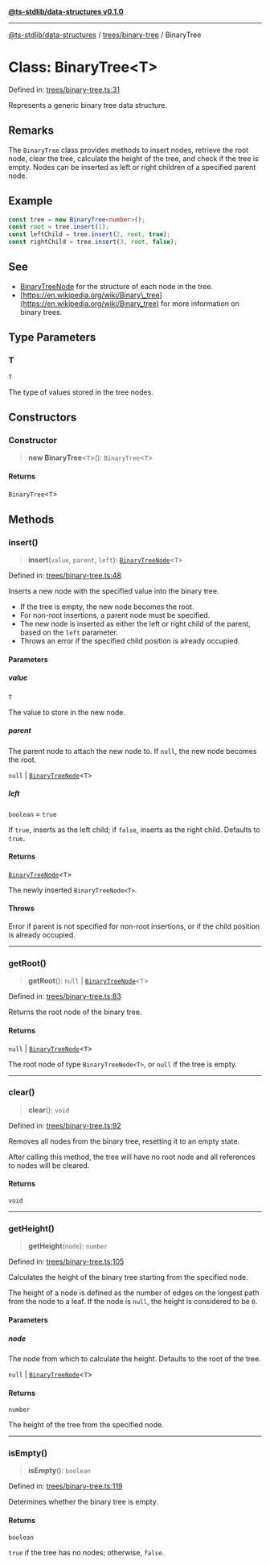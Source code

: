 [**@ts-stdlib/data-structures v0.1.0**](../../../README.md)

***

[@ts-stdlib/data-structures](../../../README.md) / [trees/binary-tree](../README.md) / BinaryTree

# Class: BinaryTree\<T\>

Defined in: [trees/binary-tree.ts:31](https://github.com/gabaudette/ts-stdlib/blob/5164f234b9a04fc1f1f671b028e4805f98b56ab3/packages/data-structures/src/trees/binary-tree.ts#L31)

Represents a generic binary tree data structure.

## Remarks

The `BinaryTree` class provides methods to insert nodes, retrieve the root node,
clear the tree, calculate the height of the tree, and check if the tree is empty.
Nodes can be inserted as left or right children of a specified parent node.

## Example

```typescript
const tree = new BinaryTree<number>();
const root = tree.insert(1);
const leftChild = tree.insert(2, root, true);
const rightChild = tree.insert(3, root, false);
```

## See

 - [BinaryTreeNode](BinaryTreeNode.md) for the structure of each node in the tree.
 - [https://en.wikipedia.org/wiki/Binary\_tree](https://en.wikipedia.org/wiki/Binary_tree) for more information on binary trees.

## Type Parameters

### T

`T`

The type of values stored in the tree nodes.

## Constructors

### Constructor

> **new BinaryTree**\<`T`\>(): `BinaryTree`\<`T`\>

#### Returns

`BinaryTree`\<`T`\>

## Methods

### insert()

> **insert**(`value`, `parent`, `left`): [`BinaryTreeNode`](BinaryTreeNode.md)\<`T`\>

Defined in: [trees/binary-tree.ts:48](https://github.com/gabaudette/ts-stdlib/blob/5164f234b9a04fc1f1f671b028e4805f98b56ab3/packages/data-structures/src/trees/binary-tree.ts#L48)

Inserts a new node with the specified value into the binary tree.

- If the tree is empty, the new node becomes the root.
- For non-root insertions, a parent node must be specified.
- The new node is inserted as either the left or right child of the parent, based on the `left` parameter.
- Throws an error if the specified child position is already occupied.

#### Parameters

##### value

`T`

The value to store in the new node.

##### parent

The parent node to attach the new node to. If `null`, the new node becomes the root.

`null` | [`BinaryTreeNode`](BinaryTreeNode.md)\<`T`\>

##### left

`boolean` = `true`

If `true`, inserts as the left child; if `false`, inserts as the right child. Defaults to `true`.

#### Returns

[`BinaryTreeNode`](BinaryTreeNode.md)\<`T`\>

The newly inserted `BinaryTreeNode<T>`.

#### Throws

Error if parent is not specified for non-root insertions, or if the child position is already occupied.

***

### getRoot()

> **getRoot**(): `null` \| [`BinaryTreeNode`](BinaryTreeNode.md)\<`T`\>

Defined in: [trees/binary-tree.ts:83](https://github.com/gabaudette/ts-stdlib/blob/5164f234b9a04fc1f1f671b028e4805f98b56ab3/packages/data-structures/src/trees/binary-tree.ts#L83)

Returns the root node of the binary tree.

#### Returns

`null` \| [`BinaryTreeNode`](BinaryTreeNode.md)\<`T`\>

The root node of type `BinaryTreeNode<T>`, or `null` if the tree is empty.

***

### clear()

> **clear**(): `void`

Defined in: [trees/binary-tree.ts:92](https://github.com/gabaudette/ts-stdlib/blob/5164f234b9a04fc1f1f671b028e4805f98b56ab3/packages/data-structures/src/trees/binary-tree.ts#L92)

Removes all nodes from the binary tree, resetting it to an empty state.

After calling this method, the tree will have no root node and all references to nodes will be cleared.

#### Returns

`void`

***

### getHeight()

> **getHeight**(`node`): `number`

Defined in: [trees/binary-tree.ts:105](https://github.com/gabaudette/ts-stdlib/blob/5164f234b9a04fc1f1f671b028e4805f98b56ab3/packages/data-structures/src/trees/binary-tree.ts#L105)

Calculates the height of the binary tree starting from the specified node.

The height of a node is defined as the number of edges on the longest path from the node to a leaf.
If the node is `null`, the height is considered to be `0`.

#### Parameters

##### node

The node from which to calculate the height. Defaults to the root of the tree.

`null` | [`BinaryTreeNode`](BinaryTreeNode.md)\<`T`\>

#### Returns

`number`

The height of the tree from the specified node.

***

### isEmpty()

> **isEmpty**(): `boolean`

Defined in: [trees/binary-tree.ts:119](https://github.com/gabaudette/ts-stdlib/blob/5164f234b9a04fc1f1f671b028e4805f98b56ab3/packages/data-structures/src/trees/binary-tree.ts#L119)

Determines whether the binary tree is empty.

#### Returns

`boolean`

`true` if the tree has no nodes; otherwise, `false`.
